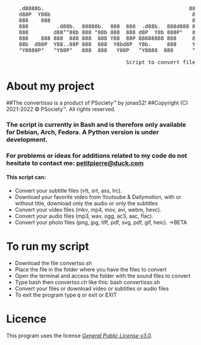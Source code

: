 <pre>    
    .d8888b.                                              888    d8b                            
    d88P  Y88b                                             888    Y8P                            
    888    888                                             888                                   
    888         .d88b.  88888b.  888  888  .d88b.  888d888 888888 888 .d8888b  .d8888b   .d88b.   
    888        d88°°88b 888 °88b 888  888 d8P  Y8b 888P°   888    888 88K      88K      d88°°88b  
    888    888 888  888 888  888 Y88  88P 88888888 888     888    888 °Y8888b. °Y8888b. 888  888  
    88b  d88P  Y88..88P 888  888  Y8bd8P  Y8b.     888     Y88b.  888      X88      X88 Y88..88P  
    °Y8888P°   °Y88P°   888  888   Y88P   °Y8888  888      °Y888 888  88888P° °88888P°   °Y88P°  

                                      Script to convert files
</pre>

# About my project
##The convertisso is a product of PSociety™ by jonas52!
##Copyright (C) 2021-2022 © PSociety™. All rights reserved.
### The script is currently in Bash and is therefore only available for Debian, Arch, Fedora. A Python version is under development.
### For problems or ideas for additions related to my code do not hesitate to contact me: petitpierre@duck.com
#### This script can:
- Convert your subtitle files (vtt, srt, ass, lrc). 
- Download your favorite video from Youtoube & Dailymotion, with or without title, download only the audio or only the subtitles
- Convert your video files (mkv, mp4, mov, avi, webm, hevc). 
- Convert your audio files (mp3, wav, ogg, ac3, aac, flac).
- Convert your photo files (png, jpg, tiff, pdf, svg, pdf, gif, heic). ->BETA
# To run my script
- Download the file convertso.sh 
- Place the file in the folder where you have the files to convert
- Open the terminal and access the folder with the sound files to convert
- Type bash then convertso.ch like this: bash convertisso.sh
- Convert your files or download video or subtitles or audio files
- To exit the program type q or exit or EXIT
# Licence
This program uses the license _[General Public License v3.0](https://github.com/jonas52/convertisso/blob/main/LICENSE)_.
